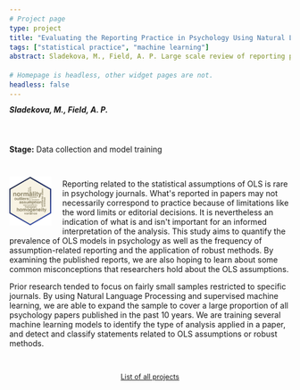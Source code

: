 ```yaml
---
# Project page
type: project
title: "Evaluating the Reporting Practice in Psychology Using Natural Language Processing"
tags: ["statistical practice", "machine learning"]
abstract: Sladekova, M., Field, A. P. Large scale review of reporting practices in published psychology journal articles. The review focuses on the prevalence of the application of OLS models, assumption-related reporting, and the misconceptions that researchers hold about OLS assumptions. 

# Homepage is headless, other widget pages are not.
headless: false
---
```


<h5 style="display:block; margin-top:-3px;"> Sladekova, M., Field, A. P.</h5>

</br>

**Stage:** Data collection and model training 

</br>

<img style="float: left; margin: 10px 20px 5px 0px;" src="images/nlp_hex_small.png" alt="plot of an overlapping normal and mixed-normal distribution" width="75"/> 
 
Reporting related to the statistical assumptions of OLS is rare in psychology journals. What's reported in papers may not necessarily correspond to practice because of limitations like the word limits or editorial decisions. It is nevertheless an indication of what is and isn't important for an informed interpretation of the analysis. This study aims to quantify the prevalence of OLS models in psychology as well as the frequency of assumption-related reporting and the application of robust methods. By examining the published reports, we are also hoping to learn about some common misconceptions that researchers hold about the OLS assumptions. 

Prior research tended to focus on fairly small samples restricted to specific journals. By using Natural Language Processing and supervised machine learning, we are able to expand the sample to cover a large proportion of all psychology papers published in the past 10 years. We are training several machine learning models to identify the type of analysis applied in a paper, and detect and classify statements related to OLS assumptions or robust methods. 

</br>

 <p style="text-align:center; font-size: 0.9em;"><a href = "/project_list"> List of all projects </a></p>
